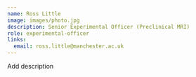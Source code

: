 ```yaml
---
name: Ross Little
image: images/photo.jpg
description: Senior Experimental Officer (Preclinical MRI)
role: experimental-officer
links:
  email: ross.little@manchester.ac.uk
---
```


Add description